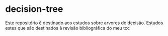 # decision-tree
Este repositório é destinado aos estudos sobre arvores de decisão. Estudos estes que são destinados à revisão bibliográfica do meu tcc
